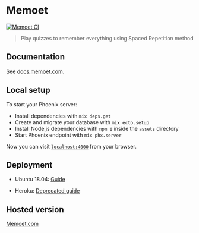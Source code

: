 # Memoet

[![Memoet CI](https://github.com/memoetapp/memoet/actions/workflows/memoet.yml/badge.svg)](https://github.com/memoetapp/memoet/actions/workflows/memoet.yml)


> Play quizzes to remember everything using Spaced Repetition method


## Documentation

See [docs.memoet.com](https://docs.memoet.com).


## Local setup

To start your Phoenix server:

  * Install dependencies with `mix deps.get`
  * Create and migrate your database with `mix ecto.setup`
  * Install Node.js dependencies with `npm i` inside the `assets` directory
  * Start Phoenix endpoint with `mix phx.server`

Now you can visit [`localhost:4000`](http://localhost:4000) from your browser.


## Deployment

- Ubuntu 18.04: [Guide](scripts/ubuntu.sh)

- Heroku: [Deprecated guide](scripts/heroku.sh)


## Hosted version


[Memoet.com](https://memoet.com)
